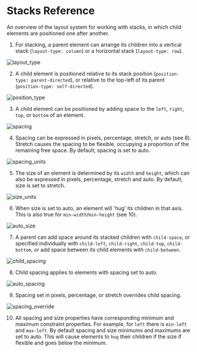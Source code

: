 # Stacks Reference

An overview of the layout system for working with stacks, in which child elements are positioned one after another.

1. For stacking, a parent element can arrange its children into a vertical stack (`layout-type: column`) or a horizontal stack (`layout-type: row`).

![layout_type](../images/layout_type3.png)

2. A child element is positioned relative to its stack position (`position-type: parent-directed`), or relative to the top-left of its parent (`position-type: self-directed`).

![position_type](../images/position_type.png)

3. A child element can be positioned by adding space to the `left`, `right`, `top`, or `bottom` of an element.

![spacing](../images/spacing3.png)

4. Spacing can be expressed in pixels, percentage, stretch, or auto (see 8). Stretch causes the spacing to be flexible, occupying a proportion of the remaining free space. By default, spacing is set to auto.

![spacing_units](../images/position3.png)

5. The size of an element is determined by its `width` and `height`, which can also be expressed in pixels, percentage, stretch and auto. By default, size is set to stretch.

![size_units](../images/size3.png)

6. When size is set to auto, an element will 'hug' its children in that axis. This is also true for `min-width`/`min-height` (see 10).

![auto_size](../images/auto_size.png)

7. A parent can add space around its stacked children with `child-space`, or specified individually with `child-left`, `child-right`, `child-top`, `child-bottom`, or add space between its child elements with `child-between`.

![child_spacing](../images/child_spacing.png)

8. Child spacing applies to elements with spacing set to auto.

![auto_spacing](../images/auto_spacing.png)

9. Spacing set in pixels, percentage, or stretch overrides child spacing.

![spacing_override](../images/spacing_override.png)

10. All spacing and size properties have corresponding minimum and maximum constraint properties. For example, for `left` there is `min-left` and `max-left`. By default spacing and size minimums and maximums are set to auto. This will cause elements to `hug` their children if the size if flexible and goes below the minimum.